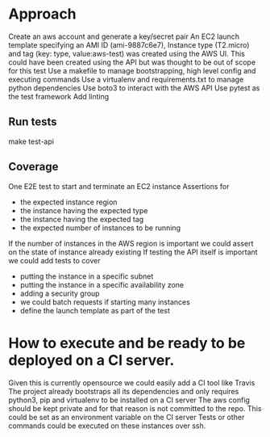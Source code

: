 
# Approach
Create an aws account and generate a key/secret pair
An EC2 launch template specifying an AMI ID (ami-9887c6e7), Instance type (T2.micro) and tag (key: type, value:aws-test) was created using the AWS UI. This could have been created using the API but was thought to be out of scope for this test
Use a makefile to manage bootstrapping, high level config and executing commands
Use a virtualenv and requirements.txt to manage python dependencies
Use boto3 to interact with the AWS API
Use pytest as the test framework
Add linting

## Run tests
make test-api

## Coverage
One E2E test to start and terminate an EC2 instance
Assertions for
* the expected instance region
* the instance having the expected type
* the instance having the expected tag
* the expected number of instances to be running

If the number of instances in the AWS region is important we could assert on the state of instance already existing
If testing the API itself is important we could add tests to cover
* putting the instance in a specific subnet
* putting the instance in a specific availability zone
* adding a security group
* we could batch requests if starting many instances
* define the launch template as part of the test

# How to execute and be ready to be deployed on a CI server.
Given this is currently opensource we could easily add a CI tool like Travis
The project already bootstraps all its dependencies and only requires python3, pip and virtualenv to be installed on a CI server
The aws config should be kept private and for that reason is not committed to the repo. This could be set as an environment variable on the CI server
Tests or other commands could be executed on these instances over ssh.